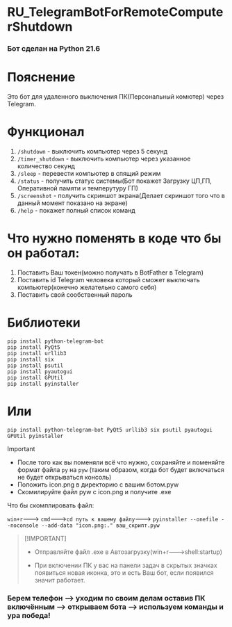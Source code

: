 # RU_TelegramBotForRemoteComputerShutdown

### Бот сделан на Python 21.6


# Пояснение

Это бот для удаленного выключения ПК(Персональный комютер) через Telegram.

# Функционал

1. `/shutdown` - выключить компьютер через 5 секунд
2. `/timer_shutdown` - выключить компьютер через указанное количество секунд
3. `/sleep` - перевести компьютер в спящий режим
4. `/status` - получить статус системы(Бот покажет Загрузку ЦП,ГП, Оперативной памяти и темперутуру ГП)
5. `/screenshot` - получить скриншот экрана(Делает скриншот того что в данный момент показано на экране)
6. `/help` - покажет полный список команд


# Что нужно поменять в коде что бы он работал:

1. Поставить Ваш токен(можно получать в BotFather в Telegram)
2. Поставить id Telegram человека который сможет выключать компьютер(конечно желательно самого себя)
3. Поставить свой сообственный пароль

# Библиотеки
```
pip install python-telegram-bot
pip install PyQt5
pip install urllib3
pip install six
pip install psutil
pip install pyautogui
pip install GPUtil
pip install pyinstaller
```
# Или
```
pip install python-telegram-bot PyQt5 urllib3 six psutil pyautogui GPUtil pyinstaller
```

> [!IMPORTANT]
> - После того как вы поменяли всё что нужно, сохраняйте и поменяйте формат файла `py` на `pyw` (таким образом, когда бот будет включаться не будет открываться консоль)
> - Положить icon.png в директорию с вашим ботом.pyw
> - Скомилируйте файл pyw с icon.png  и получите .exe

Что бы скомплировать файл: 

`win+r`---> `cmd`--->`cd путь к вашему файлу`---> `pyinstaller --onefile --noconsole --add-data "icon.png:." ваш_скрипт.pyw`
>
> [!IMPORTANT] 
> - Отправляйте файл .exe в Автозагрузку(win+r--->shell:startup)
> 
> - При включении ПК у вас на панели задач в скрытых значках появиться новая иконка, это и есть Ваш бот, если появился значит работает.

### Берем телефон --> уходим по своим делам оставив ПК включённым --> открываем бота --> используем команды и ура победа!


